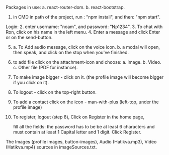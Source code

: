 Packages in use:
  a. react-router-dom.
  b. react-bootstrap.

1. in CMD in path of the project,
  run : "npm install", and then: "npm start".

Login:
2. enter username: "noam", and password: "Np1234".
3. To chat with Ron, click on his name in the left menu.
4. Enter a message and click Enter or on the send-button.

5. a. To Add audio message, click on the voice icon.
   b. a modal will open, then speak, and click on the stop when
      you've finished.

6.  to add file click on the attachment-icon and choose:
    a. Image.
    b. Video.
    c. Other file (PDF for instance).

7. To make image bigger - click on it.
   (the profile image will become bigger if you click on it).
8. To logout - click on the top-right button.

10. To add a contact click on the icon - man-with-plus (left-top, under the profile image)

11. To register, logout (step 8), 
    Click on Register in the home page,

    fill all the fields:
    the password has to be be at least 6 characters
    and must contain at least 1 Capital letter and 1 digit.
    Click Register. 

The Images (profile images, button-images), Audio (Hatikva.mp3), 
Video (Hatikva.mp4) sources in imageSources.txt.